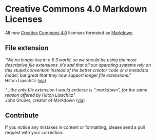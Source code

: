 # Creative Commons 4.0 Markdown Licenses

All new [Creative Commons 4.0](http://creativecommons.org/licenses/) licenses formated as [Markdown](http://daringfireball.net/projects/markdown/)

## File extension

*"We no longer live in a 8.3 world, so we should be using the most descriptive file extensions. It’s sad that all our operating systems rely on this stupid convention instead of the better creator code or a metadata model, but great that they now support longer file extensions."*  
Hilton Lipschitz ([via](http://hiltmon.com/blog/2012/03/07/the-markdown-file-extension/))  

*"…the only file extension I would endorse is “.markdown”, for the same reason offered by Hilton Lipschitz"*  
John Gruber, creator of Markdown ([via](http://daringfireball.net/linked/2014/01/08/markdown-extension))  

## Contribute

If you notice any mistakes in content or formatting, please send a pull request with your correction.